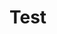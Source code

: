 <script setup>
import TestExample from '../examples/test.vue';
</script>

<h1 class="component-title">
Test
</h1>

<test-example/>
